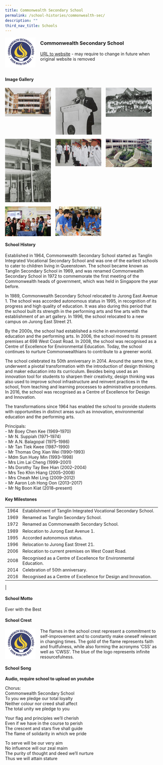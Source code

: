 ```yaml
---
title: Commonwealth Secondary School
permalink: /school-histories/commonwealth-sec/
description: ""
third_nav_title: Schools
---
```

<img src="/images/commonwealthsec1.jpg" style="width:20%;margin-right:15px;" align = "left">

### **Commonwealth Secondary School**
[URL to website](http://www.commonwealthsec.moe.edu.sg/) - may require to change in future when original website is removed

<br clear="left">

#### **Image Gallery**

<p><a href="https://staging.d1yxymztqoj7qn.amplifyapp.com/images/commonwealthsec2.jpg">  
<img src="/images/commonwealthsec2.jpg" style="width:30%;margin-right:15px;" align = "left">
</a></p>

<p><a href="https://staging.d1yxymztqoj7qn.amplifyapp.com/images/commonwealthsec3.jpg">  
<img src="/images/commonwealthsec3.jpg" style="width:30%;margin-right:15px;" align = "left">
</a></p>

<p><a href="https://staging.d1yxymztqoj7qn.amplifyapp.com/images/commonwealthsec4.jpg">  
<img src="/images/commonwealthsec4.jpg" style="width:30%;margin-right:15px;" align = "left">
</a></p>

<br clear="left">

<p><a href="https://staging.d1yxymztqoj7qn.amplifyapp.com/images/commonwealthsec5.jpg">  
<img src="/images/commonwealthsec5.jpg" style="width:30%;margin-right:15px;" align = "left">
</a></p>

<p><a href="https://staging.d1yxymztqoj7qn.amplifyapp.com/images/commonwealthsec6.jpg">  
<img src="/images/commonwealthsec6.jpg" style="width:30%;margin-right:15px;" align = "left">
</a></p>

<p><a href="https://staging.d1yxymztqoj7qn.amplifyapp.com/images/commonwealthsec7.jpg">  
<img src="/images/commonwealthsec7.jpg" style="width:30%;margin-right:15px;" align = "left">
</a></p>

<br clear="left">

<p><a href="https://staging.d1yxymztqoj7qn.amplifyapp.com/images/commonwealthsec8.jpg">  
<img src="/images/commonwealthsec8.jpg" style="width:30%;margin-right:15px;" align = "left">
</a></p>

<p><a href="https://staging.d1yxymztqoj7qn.amplifyapp.com/images/commonwealthsec9.jpg">  
<img src="/images/commonwealthsec9.jpg" style="width:30%;margin-right:15px;" align = "left">
</a></p>

<br clear="left">

#### **School History**
Established in 1964, Commonwealth Secondary School started as Tanglin Integrated Vocational Secondary School and was one of the earliest schools to cater to children living in Queenstown. The school became known as Tanglin Secondary School in 1969, and was renamed Commonwealth Secondary School in 1972 to commemorate the first meeting of the Commonwealth heads of government, which was held in Singapore the year before.

In 1989, Commonwealth Secondary School relocated to Jurong East Avenue 1. The school was accorded autonomous status in 1995, in recognition of its progress and high quality of education. It was also during this period that the school built its strength in the performing arts and fine arts with the establishment of an art gallery. In 1996, the school relocated to a new campus on Jurong East Street 21.

By the 2000s, the school had established a niche in environmental education and the performing arts. In 2006, the school moved to its present premises at 698 West Coast Road. In 2008, the school was recognised as a Centre of Excellence for Environmental Education. Today, the school continues to nurture Commonwealthians to contribute to a greener world.

The school celebrated its 50th anniversary in 2014. Around the same time, it underwent a pivotal transformation with the introduction of design thinking and maker education into its curriculum. Besides being used as an innovation tool for students to sharpen their creativity, design thinking was also used to improve school infrastructure and reinvent practices in the school, from teaching and learning processes to administrative procedures. In 2016, the school was recognised as a Centre of Excellence for Design and Innovation.

The transformations since 1964 has enabled the school to provide students with opportunities in distinct areas such as innovation, environmental education and the performing arts.

Principals:<br>
\- Mr Boey Chen Kee (1969–1970)<br>
\- Mr N. Suppiah (1971–1974)<br>
\- Mr A.N. Balagopal (1975–1986)<br>
\- Mr Tan Tiek Kwee (1987–1990)<br>
\- Mr Thomas Ong Xian Wei (1990–1993)<br>
\- Mdm Sun Huey Min (1993–1998)<br>
\- Mrs Lim Lai Cheng (1999–2001)<br>
\- Ms Dorothy Tay Bee Hian (2002–2004)<br>
\- Mrs Teo Khin Hiang (2005–2008)<br>
\- Mrs Cheah Mei Ling (2009–2012)<br>
\- Mr Aaron Loh Hong Oon (2013–2017)<br>
\- Mr Ng Boon Kiat (2018–present)

#### **Key Milestones**

|  |  |
|:---:|---|
| 1964 | Establishment of Tanglin Integrated Vocational Secondary School. |
| 1969 | Renamed as Tanglin Secondary School. |
| 1972 | Renamed as Commonwealth Secondary School. |
| 1989 | Relocation to Jurong East Avenue 1. |
| 1995 | Accorded autonomous status. |
| 1996 | Relocation to Jurong East Street 21. |
| 2006 | Relocation to current premises on West Coast Road. |
| 2008 | Recognised as a Centre of Excellence for Environmental Education. |
| 2014 | Celebration of 50th anniversary. |
| 2016 | Recognised as a Centre of Excellence for Design and Innovation. |
|

#### **School Motto**
Ever with the Best

#### **School Crest**
<img src="/images/commonwealthsec1.jpg" style="width:20%;margin-right:15px;" align = "left">

The flames in the school crest represent a commitment to self-improvement and to constantly make oneself relevant in changing times. The gold of the flame represents faith and fruitfulness, while also forming the acronyms ‘CSS’ as well as ‘CWSS’. The blue of the logo represents infinite resourcefulness.

#### **School Song**
**Audio, require school to upload on youtube**

Chorus:<br>
Commonwealth Secondary School<br>
To you we pledge our total loyalty<br>
Neither colour nor creed shall affect<br>
The total unity we pledge to you

Your flag and principles we’ll cherish<br>
Even if we have in the course to perish<br>
The crescent and stars five shall guide<br>
The flame of solidarity in which we pride

To serve will be our very aim<br>
No influence will our zeal maim<br>
The purity of thought and deed we’ll nurture<br>
Thus we will attain stature